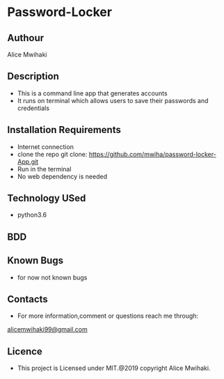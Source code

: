 # Password-Locker #

## Authour ##

Alice Mwihaki

## Description ##

- This is a command line app that generates accounts
- It runs on terminal which allows users to save their passwords and credentials 


## Installation Requirements ##

- Internet connection
- clone the repo
 git clone: https://github.com/mwiha/password-locker-App.git
- Run in the terminal
- No web dependency is needed

## Technology USed ##

- python3.6

## BDD ##

## Known Bugs ##

- for now not known bugs

## Contacts ##

- For more information,comment or questions reach me through:

 alicemwihaki99@gmail.com

 ## Licence ##

 - This project is Licensed under MIT.@2019 copyright Alice Mwihaki.